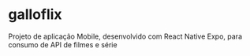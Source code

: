 # galloflix
Projeto de aplicação Mobile, desenvolvido com React Native Expo, para consumo de API de filmes e série
